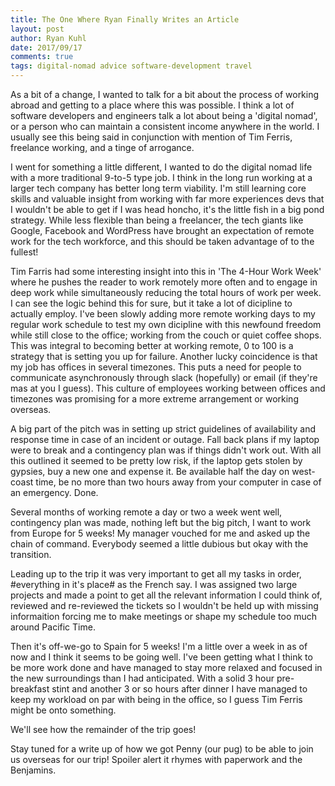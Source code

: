 ```yaml
---
title: The One Where Ryan Finally Writes an Article
layout: post
author: Ryan Kuhl
date: 2017/09/17
comments: true
tags: digital-nomad advice software-development travel
---
```


As a bit of a change, I wanted to talk for a bit about the process of working abroad and getting to a place where this
was possible. I think a lot of software developers and engineers talk a lot about being a 'digital nomad', or a person
who can maintain a consistent income anywhere in the world. I usually see this being said in conjunction with mention of
Tim Ferris, freelance working, and a tinge of arrogance.


I went for something a little different, I wanted to do the digital nomad life with a more traditional 9-to-5 type job.
I think in the long run working at a larger tech company has better long term viability. I'm still learning core skills
and valuable insight from working with far more experiences devs that I wouldn't be able to get if I was head honcho,
it's the little fish in a big pond strategy. While less flexible than being a freelancer, the tech giants like Google,
Facebook and WordPress have brought an expectation of remote work for the tech workforce, and this should be taken
advantage of to the fullest!


Tim Farris had some interesting insight into this in 'The 4-Hour Work Week' where he pushes the reader to work remotely
more often and to engage in deep work while simultaneously reducing the total hours of work per week. I can see the
logic behind this for sure, but it take a lot of dicipline to actually employ. I've been slowly adding more remote
working days to my regular work schedule to test my own dicipline with this newfound freedom while still close to the
office; working from the couch or quiet coffee shops. This was integral to becoming better at working remote, 0 to 100
is a strategy that is setting you up for failure. Another lucky coincidence is that my job has offices in several
timezones. This puts a need for people to communicate asynchronously through slack (hopefully) or email (if they're mas
at you I guess). This culture of employees working between offices and timezones was promising for a more extreme
arrangement or working overseas.


A big part of the pitch was in setting up strict guidelines of availability and response time in case of
an incident or outage. Fall back plans if my laptop were to break and a contingency plan was if things didn't work
out. With all this outlined it seemed to be pretty low risk, if the laptop gets stolen by gypsies, buy a new one and
expense it. Be available half the day on west-coast time, be no more than two hours away from your computer in case of
an emergency. Done.

 
Several months of working remote a day or two a week went well, contingency plan was made, nothing left but the big pitch, I want to
work from Europe for 5 weeks! My manager vouched for me and asked up the chain of command. Everybody seemed a little dubious but
okay with the transition.


Leading up to the trip it was very important to get all my tasks in order, #everything in it's place# as the French say.
I was assigned two large projects and made a point to get all the relevant information I could think of, reviewed and
re-reviewed the tickets so I wouldn't be held up with missing informaition forcing me to make meetings or shape my
schedule too much around Pacific Time.


Then it's off-we-go to Spain for 5 weeks! I'm a little over a week in as of now and I think it seems to be going well.
I've been getting what I think to be more work done and have managed to stay more relaxed and focused in the new
surroundings than I had anticipated. With a solid 3 hour pre-breakfast stint and another 3 or so hours after dinner I
have managed to keep my workload on par with being in the office, so I guess Tim Ferris might be onto something.


We'll see how the remainder of the trip goes!


Stay tuned for a write up of how we got Penny (our pug) to be able to join us overseas for our trip! Spoiler alert it
rhymes with paperwork and the Benjamins.
